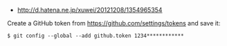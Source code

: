 * http://d.hatena.ne.jp/xuwei/20121208/1354965354

Create a GitHub token from https://github.com/settings/tokens and save it:

    $ git config --global --add github.token 1234************
